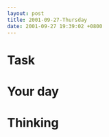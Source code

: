 ```yaml
---
layout: post
title: 2001-09-27-Thursday
date: 2001-09-27 19:39:02 +0800
---
```


# Task


# Your day



# Thinking


